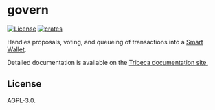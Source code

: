 # govern

[![License](https://img.shields.io/badge/license-AGPL%203.0-blue)](https://github.com/TribecaHQ/tribeca/blob/master/LICENSE)
[![crates](https://img.shields.io/crates/v/govern)](https://crates.io/crates/govern)

Handles proposals, voting, and queueing of transactions into a [Smart Wallet](https://docs.tribeca.so/goki/smart-wallet).

Detailed documentation is available on the [Tribeca documentation site.](https://docs.tribeca.so/governor)

## License

AGPL-3.0.
